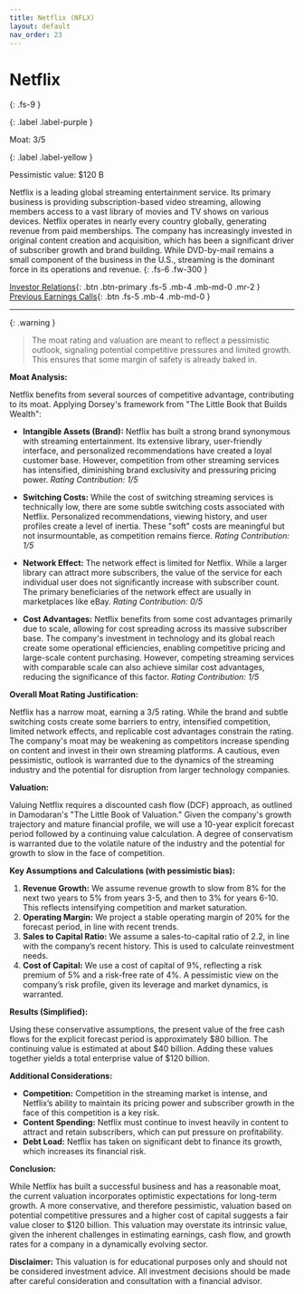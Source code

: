 ```yaml
---
title: Netflix (NFLX)
layout: default
nav_order: 23
---
```


# Netflix
{: .fs-9 }

{: .label .label-purple }

Moat: 3/5

{: .label .label-yellow }

Pessimistic value: $120 B

Netflix is a leading global streaming entertainment service. Its primary business is providing subscription-based video streaming, allowing members access to a vast library of movies and TV shows on various devices. Netflix operates in nearly every country globally, generating revenue from paid memberships. The company has increasingly invested in original content creation and acquisition, which has been a significant driver of subscriber growth and brand building.  While DVD-by-mail remains a small component of the business in the U.S., streaming is the dominant force in its operations and revenue.
{: .fs-6 .fw-300 }

[Investor Relations](https://www.google.com/search?q=NFLX+investor+relations){: .btn .btn-primary .fs-5 .mb-4 .mb-md-0 .mr-2 }
[Previous Earnings Calls](https://discountingcashflows.com/company/NFLX/transcripts/){: .btn .fs-5 .mb-4 .mb-md-0 }

---

{: .warning } 
>The moat rating and valuation are meant to reflect a pessimistic outlook, signaling potential competitive pressures and limited growth. This ensures that some margin of safety is already baked in.


**Moat Analysis:**

Netflix benefits from several sources of competitive advantage, contributing to its moat. Applying Dorsey's framework from "The Little Book that Builds Wealth":

* **Intangible Assets (Brand):** Netflix has built a strong brand synonymous with streaming entertainment.  Its extensive library, user-friendly interface, and personalized recommendations have created a loyal customer base.  However, competition from other streaming services has intensified, diminishing brand exclusivity and pressuring pricing power. *Rating Contribution: 1/5*

* **Switching Costs:** While the cost of switching streaming services is technically low, there are some subtle switching costs associated with Netflix. Personalized recommendations, viewing history, and user profiles create a level of inertia. These "soft" costs are meaningful but not insurmountable, as competition remains fierce. *Rating Contribution: 1/5*

* **Network Effect:** The network effect is limited for Netflix. While a larger library can attract more subscribers, the value of the service for each individual user does not significantly increase with subscriber count. The primary beneficiaries of the network effect are usually in marketplaces like eBay. *Rating Contribution: 0/5*

* **Cost Advantages:** Netflix benefits from some cost advantages primarily due to scale, allowing for cost spreading across its massive subscriber base. The company's investment in technology and its global reach create some operational efficiencies, enabling competitive pricing and large-scale content purchasing. However, competing streaming services with comparable scale can also achieve similar cost advantages, reducing the significance of this factor. *Rating Contribution: 1/5*

**Overall Moat Rating Justification:**

Netflix has a narrow moat, earning a 3/5 rating.  While the brand and subtle switching costs create some barriers to entry, intensified competition, limited network effects, and replicable cost advantages constrain the rating. The company's moat may be weakening as competitors increase spending on content and invest in their own streaming platforms. A cautious, even pessimistic, outlook is warranted due to the dynamics of the streaming industry and the potential for disruption from larger technology companies.

**Valuation:**

Valuing Netflix requires a discounted cash flow (DCF) approach, as outlined in Damodaran's "The Little Book of Valuation."  Given the company's growth trajectory and mature financial profile, we will use a 10-year explicit forecast period followed by a continuing value calculation.  A degree of conservatism is warranted due to the volatile nature of the industry and the potential for growth to slow in the face of competition.

**Key Assumptions and Calculations (with pessimistic bias):**

1. **Revenue Growth:**  We assume revenue growth to slow from 8% for the next two years to 5% from years 3-5, and then to 3% for years 6-10. This reflects intensifying competition and market saturation.
2. **Operating Margin:**  We project a stable operating margin of 20% for the forecast period, in line with recent trends.
3. **Sales to Capital Ratio:** We assume a sales-to-capital ratio of 2.2, in line with the company’s recent history. This is used to calculate reinvestment needs.
4. **Cost of Capital:** We use a cost of capital of 9%, reflecting a risk premium of 5% and a risk-free rate of 4%.  A pessimistic view on the company’s risk profile, given its leverage and market dynamics, is warranted.

**Results (Simplified):**

Using these conservative assumptions, the present value of the free cash flows for the explicit forecast period is approximately $80 billion. The continuing value is estimated at about $40 billion. Adding these values together yields a total enterprise value of $120 billion. 

**Additional Considerations:**

* **Competition:**  Competition in the streaming market is intense, and Netflix’s ability to maintain its pricing power and subscriber growth in the face of this competition is a key risk.
* **Content Spending:**  Netflix must continue to invest heavily in content to attract and retain subscribers, which can put pressure on profitability.
* **Debt Load:** Netflix has taken on significant debt to finance its growth, which increases its financial risk.

**Conclusion:**

While Netflix has built a successful business and has a reasonable moat, the current valuation incorporates optimistic expectations for long-term growth.  A more conservative, and therefore pessimistic, valuation based on potential competitive pressures and a higher cost of capital suggests a fair value closer to $120 billion.  This valuation may overstate its intrinsic value, given the inherent challenges in estimating earnings, cash flow, and growth rates for a company in a dynamically evolving sector.



**Disclaimer:** This valuation is for educational purposes only and should not be considered investment advice. All investment decisions should be made after careful consideration and consultation with a financial advisor.